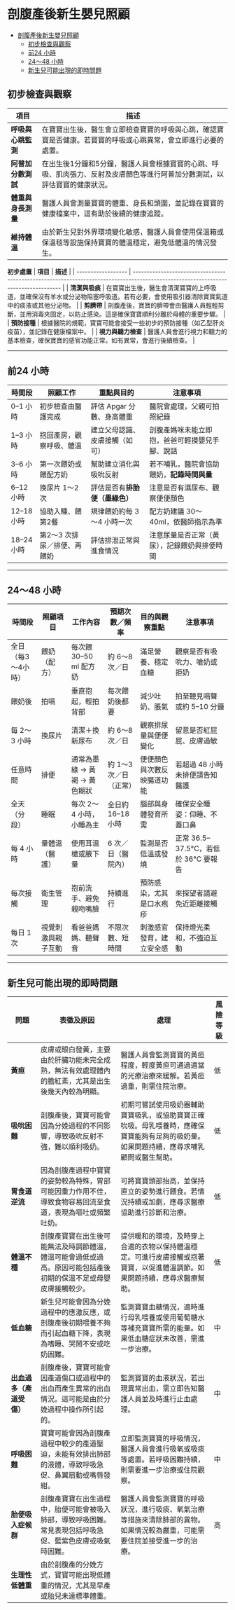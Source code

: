 # 剖腹產後新生嬰兒照顧
- [剖腹產後新生嬰兒照顧](#剖腹產後新生嬰兒照顧)
  - [初步檢查與觀察](#初步檢查與觀察)
  - [前24 小時](#前24-小時)
  - [24～48 小時](#2448-小時)
  - [新生兒可能出現的即時問題](#新生兒可能出現的即時問題)


## 初步檢查與觀察
| **項目**           | **描述**                                                                                                                   |
| ------------------ | -------------------------------------------------------------------------------------------------------------------------- |
| **呼吸與心跳監測** | 在寶寶出生後，醫生會立即檢查寶寶的呼吸與心跳，確認寶寶是否健康。若寶寶的呼吸或心跳異常，會立即進行必要的處置。             |
| **阿普加分數測試** | 在出生後1分鐘和5分鐘，醫護人員會根據寶寶的心跳、呼吸、肌肉張力、反射及皮膚顏色等進行阿普加分數測試，以評估寶寶的健康狀況。 |
| **體重與身長測量** | 醫護人員會測量寶寶的體重、身長和頭圍，並記錄在寶寶的健康檔案中，這有助於後續的健康追蹤。                                   |
| **維持體溫**       | 由於新生兒對外界環境變化敏感，醫護人員會使用保溫箱或保溫毯等設施保持寶寶的體溫穩定，避免低體溫的情況發生。                 |

**初步處置**
| **項目**           | **描述**                                                                                                                           |
| ------------------ | ---------------------------------------------------------------------------------------------------------------------------------- |
| **清潔與吸痰**     | 在寶寶出生後，醫生會清潔寶寶的上呼吸道，並確保沒有羊水或分泌物阻塞呼吸道。若有必要，會使用吸引器清除寶寶氣道中的痰液或其他分泌物。 |
| **剪臍帶**         | 剖腹產後，寶寶的臍帶會由醫護人員輕輕剪斷，並用消毒夾固定，以防止感染。這是確保寶寶順利分離於母體的重要步驟。                       |
| **預防接種**       | 根據醫院的規範，寶寶可能會接受一些初步的預防接種（如乙型肝炎疫苗），並記錄在健康檔案中。                                           |
| **視力與聽力檢查** | 醫護人員會進行視力和聽力的基本檢查，確保寶寶的感官功能正常。如有異常，會進行後續檢查。                                             |

---
## 前24 小時
| 時間段      | 照顧工作            | 重點與目的            | 注意事項                    |
| -------- | --------------- | ---------------- | ----------------------- |
| 0–1 小時   | 初步檢查由醫護完成       | 評估 Apgar 分數、身高體重 | 醫院會處理，父親可拍照紀錄           |
| 1–3 小時   | 抱回產房，觀察呼吸、體溫    | 建立父母認識、皮膚接觸（如可）  | 剖腹產媽咪未能立即抱，爸爸可輕摸嬰兒手腳、說話 |
| 3–6 小時   | 第一次餵奶或餵配方奶      | 幫助建立消化與吸吮反射      | 若不哺乳，醫院會協助餵奶，**記錄時間與量**     |
| 6–12 小時  | 換尿片 1～2 次       | 評估是否有**排胎便（墨綠色）**    | 注意是否有濕尿布、觀察便便顏色         |
| 12–18 小時 | 協助入睡、餵第2餐       | 規律餵奶約每 3～4 小時一次  | 配方奶建議 30～40ml，依醫師指示為準   |
| 18–24 小時 | 第2～3 次排尿／排便、再餵奶 | 評估排泄正常與進食情況      | 注意尿量是否正常（黃尿），記錄餵奶與排便時間  |

---
## 24～48 小時
| 時間段        | 照顧項目      | 工作內容              | 預期次數／頻率       | 目的與觀察重點       | 注意事項                        |
| ---------- | --------- | ----------------- | ------------- | ------------- | --------------------------- |
| 全日（每3～4小時） | 餵奶（配方）    | 每次餵 30–50 ml 配方奶  | 約 6～8 次／日     | 滿足營養、穩定血糖     | 觀察是否有吸吮力、嗆奶或拒奶              |
| 餵奶後        | 拍嗝        | 垂直抱起，輕拍背部         | 每次餵奶後都要       | 減少吐奶、脹氣       | 拍至聽見嗝聲或約 5–10 分鐘            |
| 每 2～3 小時   | 換尿片       | 清潔＋換新尿布           | 約 6～8 次／日     | 觀察排尿量與便便變化    | 留意是否紅屁屁、皮膚過敏                |
| 任意時間       | 排便        | 通常為墨綠 → 黃褐 → 黃色糊狀 | 約 1～3 次／日（正常） | 便便顏色與次數反映腸道功能 | 若超過 48 小時未排便請告知醫護           |
| 全天（分段）     | 睡眠        | 每次 2～4 小時，小睡為主    | 全日約 16–18 小時  | 腦部與身體發育所需     | 確保安全睡姿：仰睡、不蓋口鼻              |
| 每 4 小時     | 量體溫（醫護）   | 使用耳溫槍或腋下量         | 6 次／日（醫院內）    | 監測是否低溫或發燒     | 正常 36.5–37.5°C，若低於 36°C 要報告 |
| 每次接觸       | 衛生管理      | 抱前洗手、避免親吻嘴臉       | 持續進行          | 預防感染，尤其是口水疱疹  | 來探望者請避免近距離接觸                |
| 每日 1 次     | 視覺刺激與親子互動 | 看爸爸媽媽、聽聲音         | 不限次數、短時間      | 刺激感官發育，建立安全感  | 保持燈光柔和，不強迫互動                |


---
## 新生兒可能出現的即時問題

| **問題**                 | **表徵及原因**                                                                                                   | **處理**                                                                                                                                 | **風險等級** |
| ------------------------ | ---------------------------------------------------------------------------------------------------------------- | ---------------------------------------------------------------------------------------------------------------------------------------- | ------------ |
| **黃疸**                 | 皮膚或眼白發黃，主要由於肝臟功能未完全成熟，無法有效處理體內的膽紅素，尤其是出生後幾天內較為明顯。               | 醫護人員會監測寶寶的黃疸程度，輕度黃疸可通過適當的光療治療來緩解。若黃疸過重，則需住院治療。                                             | 低           |
| **吸吮困難**             | 剖腹產後，寶寶可能會因為分娩過程的不同影響，導致吸吮反射不強，難以順利吸奶。                                     | 初期可嘗試使用吸奶器輔助寶寶吸乳，或協助寶寶正確吮吸。母乳喂養時，應確保寶寶能夠有足夠的吸奶量。如果問題持續，應尋求哺乳顧問或醫生幫助。 | 低           |
| **胃食道逆流**           | 因為剖腹產過程中寶寶的姿勢較為特殊，胃部可能因重力作用不佳，導致食物容易回流至食道，表現為嘔吐或頻繁吐奶。       | 可將寶寶頭部抬高，並保持直立的姿勢進行餵食。若情況持續或加劇，應尋求醫療協助進行診斷和治療。                                             | 低           |
| **體溫不穩**             | 剖腹產寶寶在出生後可能無法及時調節體溫，體溫可能會過低或過高。原因可能包括產後初期的保溫不足或母嬰皮膚接觸較少。 | 提供暖和的環境，及時穿上合適的衣物以保持體溫穩定。可進行皮膚接觸或抱著寶寶，以促進體溫調節。如果問題持續，應尋求醫療幫助。               | 低           |
| **低血糖**               | 新生兒可能會因為分娩過程中的應激反應，或剖腹產後初期喂養不夠而引起血糖下降，表現為嗜睡、哭鬧不安或吃奶困難。     | 監測寶寶血糖情況，適時進行母乳喂養或使用葡萄糖水等補充寶寶所需的能量。如果低血糖症狀未改善，需進一步治療。                               | 中           |
| **出血過多（產道受傷）** | 剖腹產後，寶寶可能會因產道傷口或過程中的出血而產生異常的出血情況。這可能是由於分娩過程中操作所引起的。           | 監測寶寶的血液狀況，若出現異常出血，需立即告知醫護人員並及時進行止血處理。                                                               | 中           |
| **呼吸困難**             | 寶寶可能會因為剖腹產過程中較少的產道壓迫，未能有效排出肺部的液體，導致呼吸急促、鼻翼扇動或嘴唇發紺。             | 立即監測寶寶的呼吸情況，醫護人員會進行吸氧或吸痰等處置。若呼吸困難持續，則需要進一步治療或住院觀察。                                     | 中           |
| **胎便吸入症候群**       | 剖腹產寶寶在出生過程中，胎便可能會被吸入肺部，導致呼吸困難。常見表現包括呼吸急促、藍紫色皮膚或吸氣時困難。       | 醫護人員會監測寶寶的呼吸狀況，進行吸痰、氧氣治療等措施來清除肺部的異物。如果情況較為嚴重，可能需要住院並接受進一步的治療。               | 高           |
| **生理性低體重**         | 由於剖腹產的分娩方式，寶寶可能出現低體重的情況，尤其是早產或胎兒未達標準體重。                                   |
